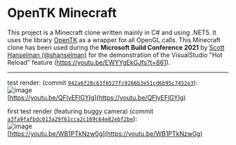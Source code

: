 # OpenTK Minecraft
This project is a Minecraft clone written mainly in C# and using .NET5. It uses the library [OpenTK](https://github.com/opentk/opentk) as a wrapper for all OpenGL calls.
This Minecraft clone has been used during the **Microsoft Build Conference 2021** by [Scott Hanselman (@shanselman)](https://github.com/shanselman) for the demonstration of the VisualStudio "Hot Reload" feature (https://youtu.be/EWYYgEkGJfs?t=861).

------------------

test render: (commit [`942a6f28c63f6527fc9266b3e51cd6b95c7452e3`](https://github.com/Unknown6656/OpenTK-Minecraft/tree/942a6f28c63f6527fc9266b3e51cd6b95c7452e3)):<br/>
![image](https://user-images.githubusercontent.com/8807985/119797796-d6c03200-beda-11eb-8d37-cacae7aeded7.png)<br/>
[https://youtu.be/QFlyEFlGYIg](https://youtu.be/QFlyEFlGYIg)

first test render (featuring buggy camera) (commit [`a3fa9fafbdc013a29f61cca2c169c64e82ebf2be`](https://github.com/Unknown6656/OpenTK-Minecraft/tree/a3fa9fafbdc013a29f61cca2c169c64e82ebf2be)):<br/>
![image](https://user-images.githubusercontent.com/8807985/119797282-60bbcb00-beda-11eb-8beb-c6b1d06ae534.png)<br/>
[https://youtu.be/WB1PTkNzw0g](https://youtu.be/WB1PTkNzw0g)



